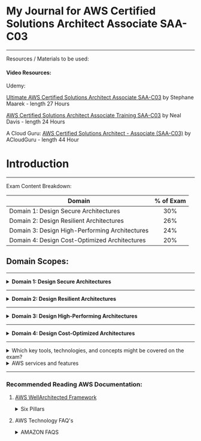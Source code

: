 # My Journal for AWS Certified Solutions Architect Associate SAA-C03
---

Resources / Materials to be used:

#### Video Resources:

Udemy:

[Ultimate AWS Certified Solutions Architect Associate SAA-C03](https://www.udemy.com/course/aws-certified-solutions-architect-associate-saa-c03/?src=sac&kw=aws+saa) by Stephane Maarek - length 27 Hours

[AWS Certified Solutions Architect Associate Training SAA-C03](https://www.udemy.com/course/aws-certified-solutions-architect-associate-hands-on/?src=sac&kw=aws+saa) by Neal Davis - length 24 Hours

A Cloud Guru: [AWS Certified Solutions Architect - Associate (SAA-C03)](https://learn.acloud.guru/course/certified-solutions-architect-associate/overview) by ACloudGuru - length 44 Hour


# Introduction
---

Exam Content Breakdown:

| Domain                                         | % of Exam |
| ---------------------------------------------- | :-------: |
| Domain 1: Design Secure Architectures          |     30%   |
| Domain 2: Design Resilient Architectures       |     26%   | 
| Domain 3: Design High-Performing Architectures |     24%   |
| Domain 4: Design Cost-Optimized Architectures  |     20%   |

## Domain Scopes:
---
<details>
   <summary><b>Domain 1: Design Secure Architectures </b></summary>
     <br>
   <details><summary>1.1 Design secure access to AWS resources.</summary>

### Task Statement 1: Design secure access to AWS resources.
 
 - Knowledge of:
   - Access controls and management across multiple accounts
   - AWS federated access and identity services (for example, AWS Identity and Access
   - Management [IAM], AWS Single Sign-On [AWS SSO])
   - AWS global infrastructure (for example, Availability Zones, AWS Regions)
   - AWS security best practices (for example, the principle of least privilege)
   - The AWS shared responsibility model

- Skills in:
   - Applying AWS security best practices to IAM users and root users (for example, multi-factor authentication [MFA])
   - Designing a flexible authorization model that includes IAM users, groups, roles, and policies
   - Designing a role-based access control strategy (for example, AWS Security Token Service [AWS STS], role switching, cross-account access)
   - Designing a security strategy for multiple AWS accounts (for example, AWS Control Tower, service control policies [SCPs])
   - Determining the appropriate use of resource policies for AWS services
   - Determining when to federate a directory service with IAM roles
   </details>

   <details><summary>1.2 Design secure workloads and applications</summary>

### Task Statement 2: Design secure workloads and applications.

- Knowledge of:
  - Application configuration and credentials security
  - AWS service endpoints
  - Control ports, protocols, and network traffic on AWS
  - Secure application access
  - Security services with appropriate use cases (for example, Amazon Cognito, Amazon GuardDuty, Amazon Macie)
  - Threat vectors external to AWS (for example, DDoS, SQL injection)

- Skills in:
  - Designing VPC architectures with security components (for example, security groups, route tables, network ACLs, NAT gateways)
  - Determining network segmentation strategies (for example, using public subnets and private subnets)
  - Integrating AWS services to secure applications (for example, AWS Shield, AWS WAF, AWS SSO, AWS Secrets Manager)
  - Securing external network connections to and from the AWS Cloud (for example, VPN, AWS Direct Connect)
   </details>
   <details><summary>1.3 Determine appropriate data security controls</summary> 

### Task Statement 3: Determine appropriate data security controls.

   - Knowledge of:
     - Data access and governance
     - Data recovery
     - Data retention and classification
     - Encryption and appropriate key management
 - Skills in:
     - Aligning AWS technologies to meet compliance requirements
     - Encrypting data at rest (for example, AWS Key Management Service [AWS KMS])
     - Encrypting data in transit (for example, AWS Certificate Manager [ACM] using TLS)
     - Implementing access policies for encryption keys
     - Implementing data backups and replications
     - Implementing policies for data access, lifecycle, and protection
     - Rotating encryption keys and renewing certificates
  </details>
</details>

---

<details><summary><b>Domain 2: Design Resilient Architectures</b></summary> 
<br>
   <details><summary>2.1 Design scalable and loosely coupled architectures.</summary>  

### Task Statement 1: Design scalable and loosely coupled architectures.

  - Knowledge of:
      - API creation and management (for example, Amazon API Gateway, REST API)
      - AWS managed services with appropriate use cases (for example, AWS Transfer Family, Amazon Simple Queue Service [Amazon SQS], Secrets Manager)
      - Caching strategies
      - Design principles for microservices (for example, stateless workloads compared with stateful workloads)
      - Event-driven architectures
      - Horizontal scaling and vertical scaling
      - How to appropriately use edge accelerators (for example, content delivery network [CDN])
      - How to migrate applications into containers
      - Load balancing concepts (for example, Application Load Balancer)
      - Multi-tier architectures
      - Queuing and messaging concepts (for example, publish/subscribe)
      - Serverless technologies and patterns (for example, AWS Fargate, AWS Lambda)
      - Storage types with associated characteristics (for example, object, file, block)
      - The orchestration of containers (for example, Amazon Elastic Container Service [Amazon ECS], Amazon Elastic Kubernetes Service [Amazon EKS])
      - When to use read replicas
      - Workflow orchestration (for example, AWS Step Functions)

 - Skills in:
      - Designing event-driven, microservice, and/or multi-tier architectures based on requirements
      - Determining scaling strategies for components used in an architecture design
      - Determining the AWS services required to achieve loose coupling based on requirements
      - Determining when to use containers
      - Determining when to use serverless technologies and patterns
      - Recommending appropriate compute, storage, networking, and database technologies based on requirements
      - Using purpose-built AWS services for workloads
   </details>
   
<details><summary>2.2 Design highly available and/or fault-tolerant architectures.</summary>  

### Task Statement 2: Design highly available and/or fault-tolerant architectures.

  - Knowledge of:
      - AWS global infrastructure (for example, Availability Zones, AWS Regions, Amazon Route 53)
      - AWS managed services with appropriate use cases (for example, Amazon Comprehend,Amazon Polly)
      - Basic networking concepts (for example, route tables)
      - Disaster recovery (DR) strategies (for example, backup and restore, pilot light, warm standby, active-active failover, recovery point objective [RPO], recovery time objective [RTO])
      - Distributed design patterns
      - Failover strategies
      - Immutable infrastructure
      - Load balancing concepts (for example, Application Load Balancer)
      - Proxy concepts (for example, Amazon RDS Proxy)
      - Service quotas and throttling (for example, how to configure the service quotas for a workload in a standby environment)
      - Storage options and characteristics (for example, durability, replication)
      - Workload visibility (for example, AWS X-Ray)
 - Skills in:
      - Determining automation strategies to ensure infrastructure integrity
      - Determining the AWS services required to provide a highly available and/or fault-tolerant architecture across AWS Regions or Availability Zones
      - Identifying metrics based on business requirements to deliver a highly available solution
      - Implementing designs to mitigate single points of failure
      - Implementing strategies to ensure the durability and availability of data (for example, backups)
      - Selecting an appropriate DR strategy to meet business requirements
      - Using AWS services that improve the reliability of legacy applications and applications not built for the cloud (for example, when application changes are not possible)
      - Using purpose-built AWS services for workloads

</details>
</details>

---

<details><summary><b>Domain 3: Design High-Performing Architectures</b></summary> 
   <br>
   <details><summary>3.1 Determine high-performing and/or scalable storage solutions</summary>  

### Task Statement 1: Determine high-performing and/or scalable storage solutions.
  - Knowledge of:
      - Hybrid storage solutions to meet business requirements
      - Storage services with appropriate use cases (for example, Amazon S3, Amazon Elastic File
System [Amazon EFS], Amazon Elastic Block Store [Amazon EBS])
      - Storage types with associated characteristics (for example, object, file, block)
  - Skills in:
      - Determining storage services and configurations that meet performance demands
      - Determining storage services that can scale to accommodate future needs
   </details>

<details><summary>3.2 Design high-performing and elastic compute solutions.</summary>  

### Task Statement 2: Design high-performing and elastic compute solutions.
  - Knowledge of:
      - AWS compute services with appropriate use cases (for example, AWS Batch, Amazon EMR,
Fargate)
      - Distributed computing concepts supported by AWS global infrastructure and edge services
      - Queuing and messaging concepts (for example, publish/subscribe)
      - Scalability capabilities with appropriate use cases (for example, Amazon EC2 Auto Scaling, AWS Auto Scaling)
      - Serverless technologies and patterns (for example, Lambda, Fargate)
      - The orchestration of containers (for example, Amazon ECS, Amazon EKS)
  - Skills in:
      - Decoupling workloads so that components can scale independently
      - Identifying metrics and conditions to perform scaling actions
      - Selecting the appropriate compute options and features (for example, EC2 instance types) to meet business requirements
      - Selecting the appropriate resource type and size (for example, the amount of Lambda memory) to meet business requirements

   </details>

<details><summary>3.3 Determine high-performing database solutions.</summary>  

### Task Statement 3: Determine high-performing database solutions.

- Knowledge of:
  - AWS global infrastructure (for example, Availability Zones, AWS Regions)
  - Caching strategies and services (for example, Amazon ElastiCache)
  - Data access patterns (for example, read-intensive compared with write-intensive)
  - Database capacity planning (for example, capacity units, instance types, Provisioned IOPS)
  - Database connections and proxies
  - Database engines with appropriate use cases (for example, heterogeneous migrations, homogeneous migrations)
      - Database replication (for example, read replicas)
      - Database types and services (for example, serverless, relational compared with non-relational, in-memory)

 - Skills in:
    - Configuring read replicas to meet business requirements
    - Designing database architectures
    - Determining an appropriate database engine (for example, MySQL compared with PostgreSQL)
    - Determining an appropriate database type (for example, Amazon Aurora, Amazon DynamoDB)
    - Integrating caching to meet business requirements
   </details>

<details><summary>3.4 Determine high-performing and/or scalable network architectures.</summary>  

### Task Statement 4: Determine high-performing and/or scalable network architectures.

- Knowledge of:
    - Edge networking services with appropriate use cases (for example, Amazon CloudFront, AWS Global Accelerator)
    - How to design network architecture (for example, subnet tiers, routing, IP addressing)
    - Load balancing concepts (for example, Application Load Balancer)
    - Network connection options (for example, AWS VPN, Direct Connect, AWS PrivateLink)
- Skills in:
    - Creating a network topology for various architectures (for example, global, hybrid, multi-tier)
    - Determining network configurations that can scale to accommodate future needs
    - Determining the appropriate placement of resources to meet business requirements
    - Selecting the appropriate load balancing strategy
   </details>

<details><summary>3.5 Determine high-performing data ingestion and transformation solutions.</summary>  

### Task Statement 5: Determine high-performing data ingestion and transformation solutions.
 - Knowledge of:
      - Data analytics and visualization services with appropriate use cases (for example, Amazon
Athena, AWS Lake Formation, Amazon QuickSight)
      - Data ingestion patterns (for example, frequency)
      - Data transfer services with appropriate use cases (for example, AWS DataSync, AWS Storage
Gateway)
      - Data transformation services with appropriate use cases (for example, AWS Glue)
      - Secure access to ingestion access points
      - Sizes and speeds needed to meet business requirements
      - Streaming data services with appropriate use cases (for example, Amazon Kinesis)
- Skills in:
     - Building and securing data lakes
     - Designing data streaming architectures
     - Designing data transfer solutions
     - Implementing visualization strategies
     - Selecting appropriate compute options for data processing (for example, Amazon EMR)
     - Selecting appropriate configurations for ingestion
     - Transforming data between formats (for example, .csv to .parquet)
   </details>
</details>

---

<details><summary><b>Domain 4: Design Cost-Optimized Architectures</b></summary> 
<br>
<details><summary>4.1  Design cost-optimized storage solutions.</summary>  

- Task Statement 1: Design cost-optimized storage solutions.
   - Knowledge of:
      - Access options (for example, an S3 bucket with Requester Pays object storage)
      - AWS cost management service features (for example, cost allocation tags, multi-account billing)
      - AWS cost management tools with appropriate use cases (for example, AWS Cost Explorer, AWS Budgets, AWS Cost and Usage Report)
      - AWS storage services with appropriate use cases (for example, Amazon FSx, Amazon EFS, Amazon S3, Amazon EBS)
      - Backup strategies
      - Block storage options (for example, hard disk drive [HDD] volume types, solid state drive [SSD] volume types)
      - Data lifecycles
      - Hybrid storage options (for example, DataSync, Transfer Family, Storage Gateway)
      - Storage access patterns
      - Storage tiering (for example, cold tiering for object storage)
      - Storage types with associated characteristics (for example, object, file, block)
- Skills in:
     - Designing appropriate storage strategies (for example, batch uploads to Amazon S3 compared with individual uploads)
     - Determining the correct storage size for a workload
     - Determining the lowest cost method of transferring data for a workload to AWS storage
     - Determining when storage auto scaling is required
     - Managing S3 object lifecycles
     - Selecting the appropriate backup and/or archival solution
     - Selecting the appropriate service for data migration to storage services
     - Selecting the appropriate storage tier
     - Selecting the correct data lifecycle for storage
     - Selecting the most cost-effective storage service for a workload
   </details>
 
<details><summary>4.2 Design cost-optimized compute solutions.</summary>    

### Task Statement 2: Design cost-optimized compute solutions.
- Knowledge of:
     - AWS cost management service features (for example, cost allocation tags, multi-account billing)
     - AWS cost management tools with appropriate use cases (for example, Cost Explorer, AWS Budgets, AWS Cost and Usage Report)
     - AWS global infrastructure (for example, Availability Zones, AWS Regions)
     - AWS purchasing options (for example, Spot Instances, Reserved Instances, Savings Plans)
     - Distributed compute strategies (for example, edge processing)
     - Hybrid compute options (for example, AWS Outposts, AWS Snowball Edge)
     - Instance types, families, and sizes (for example, memory optimized, compute optimized, virtualization)
     - Optimization of compute utilization (for example, containers, serverless computing, microservices)
     - Scaling strategies (for example, auto scaling, hibernation)
- Skills in:
     - Determining an appropriate load balancing strategy (for example, Application Load Balancer [Layer 7] compared with Network Load Balancer [Layer 4] compared with Gateway Load Balancer)
     - Determining appropriate scaling methods and strategies for elastic workloads (for example, horizontal compared with vertical, EC2 hibernation)
     - Determining cost-effective AWS compute services with appropriate use cases (for example, Lambda, Amazon EC2, Fargate)
     - Determining the required availability for different classes of workloads (for example, production workloads, non-production workloads)
     - Selecting the appropriate instance family for a workload
     - Selecting the appropriate instance size for a workload
   </details>

<details><summary>4.3 Design cost-optimized database solutions.</summary> 

### Task Statement 3: Design cost-optimized database solutions.
- Knowledge of:
     - AWS cost management service features (for example, cost allocation tags, multi-account billing)
     - AWS cost management tools with appropriate use cases (for example, Cost Explorer, AWS Budgets, AWS Cost and Usage Report)
     - Caching strategies
     - Data retention policies
     - Database capacity planning (for example, capacity units)
     - Database connections and proxies
     - Database engines with appropriate use cases (for example, heterogeneous migrations, homogeneous migrations)
     - Database replication (for example, read replicas)
     - Database types and services (for example, relational compared with non-relational, Aurora, DynamoDB)
- Skills in:
     - Designing appropriate backup and retention policies (for example, snapshot frequency)
     - Determining an appropriate database engine (for example, MySQL compared with PostgreSQL)
     - Determining cost-effective AWS database services with appropriate use cases (for example, DynamoDB compared with Amazon RDS, serverless)
     - Determining cost-effective AWS database types (for example, time series format, columnar format)
     - Migrating database schemas and data to different locations and/or different database engines
  </details>

<details><summary>4.4 Design cost-optimized network architectures.</summary> 

### Task Statement 4: Design cost-optimized network architectures.

- Knowledge of:
     - AWS cost management service features (for example, cost allocation tags, multi-account billing)
     - AWS cost management tools with appropriate use cases (for example, Cost Explorer, AWS Budgets, AWS Cost and Usage Report)
     - Load balancing concepts (for example, Application Load Balancer)
     - NAT gateways (for example, NAT instance costs compared with NAT gateway costs)
     - Network connectivity (for example, private lines, dedicated lines, VPNs)
     - Network routing, topology, and peering (for example, AWS Transit Gateway, VPC peering)
     - Network services with appropriate use cases (for example, DNS)
- Skills in:
     - Configuring appropriate NAT gateway types for a network (for example, a single shared NAT gateway compared with NAT gateways for each Availability Zone)
     - Configuring appropriate network connections (for example, Direct Connect compared with VPN compared with internet)
     - Configuring appropriate network routes to minimize network transfer costs (for example, Region to Region, Availability Zone to Availability Zone, private to public, Global Accelerator,VPC endpoints)
     - Determining strategic needs for content delivery networks (CDNs) and edge caching
     - Reviewing existing workloads for network optimizations
     - Selecting an appropriate throttling strategy
     - Selecting the appropriate bandwidth allocation for a network device (for example, a singleVPC compared with multiple VPNs, Direct Connect speed)
   </details>
</details>

---

<details><summary>Which key tools, technologies, and concepts might be covered on the exam? </summary> 
 
 - Compute
 - Cost management
 - Database
 - Disaster recovery
 - High performance
 - Management and governance
 - Microservices and component decoupling
 - Migration and data transfer
 - Networking, connectivity, and content delivery
 - Resiliency
 - Security
 - Serverless and event-driven design principles
 - Storage
  
</details>

<details><summary>AWS services and features </summary> 

- Analytics:
     - Amazon Athena
     - AWS Data Exchange
     - AWS Data Pipeline
     - Amazon EMR
     - AWS Glue
     - Amazon Kinesis
     - AWS Lake Formation
     - Amazon Managed Streaming for Apache Kafka (Amazon MSK)
     - Amazon OpenSearch Service (Amazon Elasticsearch Service)
     - Amazon QuickSight
     - Amazon Redshift
- Application Integration:
     - Amazon AppFlow
     - AWS AppSync
     - Amazon EventBridge (Amazon CloudWatch Events)
     - Amazon MQ
     - Amazon Simple Notification Service (Amazon SNS)
     - Amazon Simple Queue Service (Amazon SQS)
     - AWS Step Functions

- AWS Cost Management:
     - AWS Budgets
     - AWS Cost and Usage Report
     - AWS Cost Explorer
     - Savings Plans
- Compute:
     - AWS Batch
     - Amazon EC2
     - Amazon EC2 Auto Scaling
     - AWS Elastic Beanstalk
     - AWS Outposts
     - AWS Serverless Application Repository
     - VMware Cloud on AWS
     - AWS Wavelength
- Containers:
     - Amazon Elastic Container Registry (Amazon ECR)
     - Amazon Elastic Container Service (Amazon ECS)
     - Amazon ECS Anywhere
     - Amazon Elastic Kubernetes Service (Amazon EKS)
     - Amazon EKS Anywhere
     - Amazon EKS Distro
- Database:
     - Amazon Aurora
     - Amazon Aurora Serverless
     - Amazon DocumentDB (with MongoDB compatibility)
     - Amazon DynamoDB
     - Amazon ElastiCache
     - Amazon Keyspaces (for Apache Cassandra)
     - Amazon Neptune
     - Amazon Quantum Ledger Database (Amazon QLDB)
     - Amazon RDS
     - Amazon Redshift
     - Amazon Timestream
- Developer Tools:
     - AWS X-Ray
- Front-End Web and Mobile:
     - AWS Amplify
     - Amazon API Gateway
     - AWS Device Farm
     - Amazon Pinpoint
- Machine Learning:
     - Amazon Comprehend
     - Amazon Forecast
     - Amazon Fraud Detector
     - Amazon Kendra
     - Amazon Lex
     - Amazon Polly
     - Amazon Rekognition
     - Amazon SageMaker
     - Amazon Textract
     - Amazon Transcribe
     - Amazon Translate
- Management and Governance:
     - AWS Auto Scaling
     - AWS CloudFormation
     - AWS CloudTrail
     - Amazon CloudWatch
     - AWS Command Line Interface (AWS CLI)
     - AWS Compute Optimizer
     - AWS Config
     - AWS Control Tower
     - AWS License Manager
     - Amazon Managed Grafana
     - Amazon Managed Service for Prometheus
     - AWS Management Console
     - AWS Organizations
     - AWS Personal Health Dashboard
     - AWS Proton
     - AWS Service Catalog
     - AWS Systems Manager
     - AWS Trusted Advisor
     - AWS Well-Architected Tool
- Media Services:
     - Amazon Elastic Transcoder
     - Amazon Kinesis Video Streams
-Migration and Transfer:
     - AWS Application Discovery Service
     - AWS Application Migration Service (CloudEndure Migration)
     - AWS Database Migration Service (AWS DMS)
     - AWS DataSync
     - AWS Migration Hub
     - AWS Server Migration Service (AWS SMS)
     - AWS Snow Family
     - AWS Transfer Family

- Networking and Content Delivery: 
     - Amazon CloudFront 
     - AWS Direct Connect 
     - Elastic Load Balancing (ELB) 
     - AWS Global Accelerator 
     - AWS PrivateLink 
     - Amazon Route 53 
     - AWS Transit Gateway 
     - Amazon VPC 
     - AWS VPN
- Security, Identity, and Compliance: 
     - AWS Artifact 
     - AWS Audit Manager 
     - AWS Certificate Manager (ACM) 
     - AWS CloudHSM 
     - Amazon Cognito 
     - Amazon Detective 
     - AWS Directory Service 
     - AWS Firewall Manager 
     - Amazon GuardDuty 
     - AWS Identity and Access Management (IAM) 
     - Amazon Inspector 
     - AWS Key Management Service (AWS KMS) 
     - Amazon Macie 
     - AWS Network Firewall 
     - AWS Resource Access Manager (AWS RAM) 
     - AWS Secrets Manager 
     - AWS Security Hub 
     - AWS Shield 
     - AWS Single Sign-On 
     - AWS WAF

- Serverless: 
     - AWS AppSync 
     - AWS Fargate 
     - AWS Lambda

- Storage: 
     - AWS Backup 
     - Amazon Elastic Block Store (Amazon EBS)
     - Amazon Elastic File System (Amazon EFS)
     - Amazon FSx (for all types) 
     - Amazon S3 
     - Amazon S3 Glacier 
     - AWS Storage Gateway
  </details>

  ---

  ### Recommended Reading AWS Documentation:

1. [AWS WellArchitected Framework](https://docs.aws.amazon.com/pdfs/wellarchitected/latest/framework/wellarchitected-framework.pdf#welcome)
    <details><summary>Six Pillars</summary>

     - [Operational Excellence Pillar - AWS Well-Architected Framework](https://docs.aws.amazon.com/pdfs/wellarchitected/latest/operational-excellence-pillar/wellarchitected-operational-excellence-pillar.pdf#welcome)
     - [Security Pillar - AWS Well-Architected Framework](https://docs.aws.amazon.com/pdfs/wellarchitected/latest/security-pillar/wellarchitected-security-pillar.pdf#welcome)
     - [Reliability Pillar - AWS Well-Architected Framework](https://docs.aws.amazon.com/pdfs/wellarchitected/latest/reliability-pillar/wellarchitected-reliability-pillar.pdf#welcome)
     - [Performance Efficiency Pillar - AWS Well-Architected Framework](https://docs.aws.amazon.com/pdfs/wellarchitected/latest/performance-efficiency-pillar/wellarchitected-performance-efficiency-pillar.pdf#welcome)
     - [Cost Optimization Pillar - AWS Well-Architected Framework](https://docs.aws.amazon.com/pdfs/wellarchitected/latest/cost-optimization-pillar/wellarchitected-cost-optimization-pillar.pdf#welcome)
     - [Sustainability Pillar - AWS Well-Architected Framework](https://docs.aws.amazon.com/pdfs/wellarchitected/latest/sustainability-pillar/wellarchitected-sustainability-pillar.pdf#sustainability-pillar)
  
    </details>
2. AWS Technology FAQ's
   <details><summary>AMAZON FAQS</summary>
   
   - [Amazon EC2](https://aws.amazon.com/ec2/faqs/)
   - [Amazon Auto Scaling](https://aws.amazon.com/autoscaling/faqs/)
   - [Amazon VPC](https://aws.amazon.com/vpc/faqs/)
   - [Amazon S3](https://aws.amazon.com/s3/faqs)
   - [Amazon Elastic Block Store](https://aws.amazon.com/ebs/faqs/)
   - [Amazon Elastic File System](https://aws.amazon.com/efs/faq/)
   - [Amazon Elastic Load Balancing](https://aws.amazon.com/elasticloadbalancing/faqs/)
   - [Amazon Route 53](https://aws.amazon.com/route53/faqs/)
   - [Amazon Storage Gateway](https://aws.amazon.com/storagegateway/faqs/)
   - [Amazon Organizations](https://aws.amazon.com/organizations/faqs/)
   - [Amazon Identity and Access Management (IAM)](https://aws.amazon.com/iam/faqs/)
   - [Amazon Relational Database Service(RDS)](https://aws.amazon.com/rds/faqs/)
   - [Amazon CloudFront](https://aws.amazon.com/cloudfront/faqs)
   - [Amazon SQS](https://aws.amazon.com/sqs/faqs/)
   - [Amazon SNS](https://aws.amazon.com/sns/faqs/)
  
   </details>
